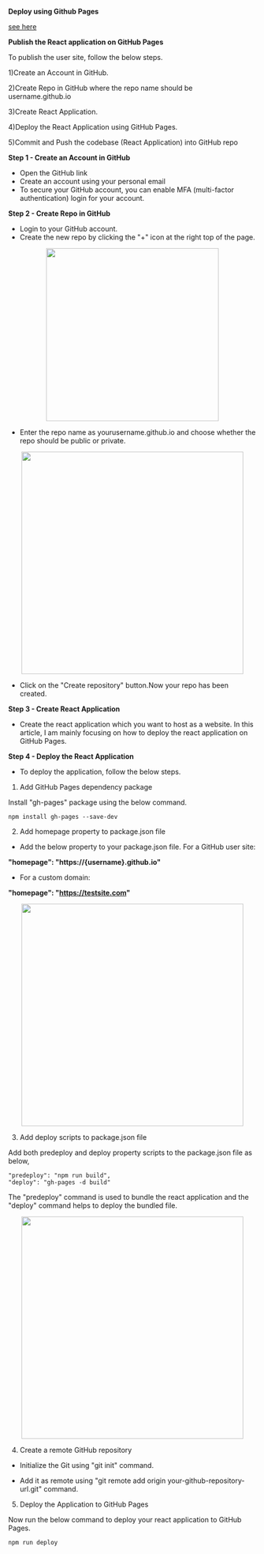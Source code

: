 **Deploy using Github Pages**

[see here](https://create-react-app.dev/docs/deployment/)


**Publish the React application on GitHub Pages**

To publish the user site, follow the below steps.

1)Create an Account in GitHub.

2)Create Repo in GitHub where the repo name should be username.github.io

3)Create React Application.

4)Deploy the React Application using GitHub Pages.

5)Commit and Push the codebase (React Application) into GitHub repo


**Step 1 - Create an Account in GitHub**

- Open the GitHub link
- Create an account using your personal email
- To secure your GitHub account, you can enable MFA (multi-factor authentication) login for your account.

**Step 2 - Create Repo in GitHub**

- Login to your GitHub account.
- Create the new repo by clicking the "+" icon at the right top of the page.

<p align="center">

<img src="https://csharpcorner-mindcrackerinc.netdna-ssl.com/article/how-to-deploy-react-application-on-github-pages/Images/1.png" width="350px">
</p>
 <p align="center">
  
  - Enter the repo name as yourusername.github.io and choose whether the repo should be public or private.
  
  <p align="center">

<img src="https://csharpcorner-mindcrackerinc.netdna-ssl.com/article/how-to-deploy-react-application-on-github-pages/Images/2.png" width="450px">
</p>
 <p align="center">
 
 - Click on the "Create repository" button.Now your repo has been created.
 
 **Step 3 - Create React Application**
 - Create the react application which you want to host as a website. In this article, I am mainly focusing on how to deploy the react application on GitHub Pages. 
 
 **Step 4 - Deploy the React Application**
 - To deploy the application, follow the below steps.
 1) Add GitHub Pages dependency package
 
 Install "gh-pages" package using the below command.
 
 ```
 npm install gh-pages --save-dev
 
 ```
 2) Add homepage property to package.json file
 - Add the below property to your package.json file.
 For a GitHub user site:
 
 **"homepage": "https://{username}.github.io"**
 
 - For a custom domain:
 
 **"homepage": "https://testsite.com"**
  <p align="center">

<img src="https://csharpcorner-mindcrackerinc.netdna-ssl.com/article/how-to-deploy-react-application-on-github-pages/Images/3.png" width="450px">
</p>

3) Add deploy scripts to package.json file

Add both predeploy and deploy property scripts to the package.json file as below,

```
"predeploy": "npm run build",
"deploy": "gh-pages -d build"
```
The "predeploy" command is used to bundle the react application and the "deploy" command helps to deploy the bundled file.

 <p align="center">

<img src="https://csharpcorner-mindcrackerinc.netdna-ssl.com/article/how-to-deploy-react-application-on-github-pages/Images/4.png" width="450px">
</p>

4) Create a remote GitHub repository

- Initialize the Git using "git init" command.

- Add it as remote using "git remote add origin your-github-repository-url.git" command.

5) Deploy the Application to GitHub Pages

Now run the below command to deploy your react application to GitHub Pages.

```
npm run deploy
```
